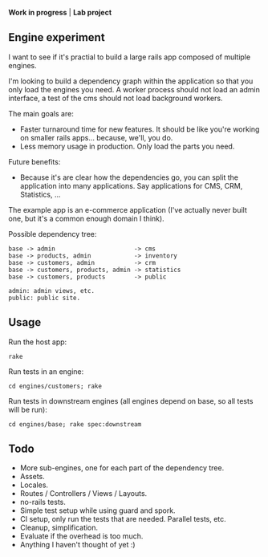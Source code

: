 **Work in progress** | **Lab project**

## Engine experiment

I want to see if it's practial to build a large rails app composed of multiple engines.

I'm looking to build a dependency graph within the application so that you only load the engines you need. A worker process should not load an admin interface, a test of the cms should not load background workers.

The main goals are:
* Faster turnaround time for new features. It should be like you're working on smaller rails apps... because, we'll, you do.
* Less memory usage in production. Only load the parts you need.

Future benefits:
* Because it's are clear how the dependencies go, you can split the application into many applications. Say applications for CMS, CRM, Statistics, ...

The example app is an e-commerce application (I've actually never built one, but it's a common enough domain I think).

Possible dependency tree:

    base -> admin                      -> cms
    base -> products, admin            -> inventory
    base -> customers, admin           -> crm
    base -> customers, products, admin -> statistics
    base -> customers, products        -> public

    admin: admin views, etc.
    public: public site.

## Usage

Run the host app:

    rake

Run tests in an engine:

    cd engines/customers; rake

Run tests in downstream engines (all engines depend on base, so all tests will be run):

    cd engines/base; rake spec:downstream

## Todo

* More sub-engines, one for each part of the dependency tree.
* Assets.
* Locales.
* Routes / Controllers / Views / Layouts.
* no-rails tests.
* Simple test setup while using guard and spork.
* CI setup, only run the tests that are needed. Parallel tests, etc.
* Cleanup, simplification.
* Evaluate if the overhead is too much.
* Anything I haven't thought of yet :)
